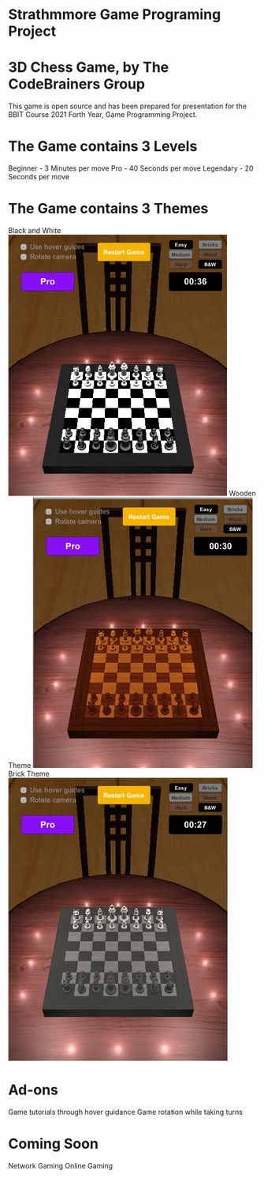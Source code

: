 # Strathmmore Game Programing Project
# 3D Chess Game, by The CodeBrainers Group

This game is open source and has been prepared for presentation for the BBIT Course 2021 Forth Year, Game Programming Project.

# The Game contains 3 Levels
Beginner - 3 Minutes per move
Pro - 40 Seconds per move
Legendary - 20 Seconds per move

# The Game contains 3 Themes
Black and White
![Game Image](https://raw.githubusercontent.com/stanymaina/su-gaming-project/master/bw-chess.png)
Wooden Theme
![Game Image](https://raw.githubusercontent.com/stanymaina/su-gaming-project/master/wood-chess.png)
Brick Theme
![Game Image](https://raw.githubusercontent.com/stanymaina/su-gaming-project/master/brick-chess.png)

# Ad-ons
Game tutorials through hover guidance
Game rotation while taking turns

# Coming Soon
Network Gaming
Online Gaming

